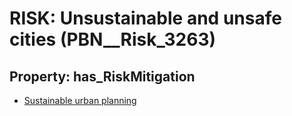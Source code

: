# RISK: __Unsustainable and unsafe cities__ (PBN__Risk_3263)

## Property: has_RiskMitigation

* [Sustainable urban planning](PBN__Mitigation_1486)

